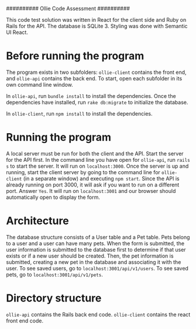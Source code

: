 ########## Ollie Code Assessment ##########

  This code test solution was written in React for the client side and Ruby on Rails for the API. The database is SQLite 3. Styling was done with Semantic UI React.

# Before running the program
  The program exists in two subfolders: `ollie-client` contains the front end, and `ollie-api` contains the back end. To start, open each subfolder in its own command line window.

  In `ollie-api`, run `bundle install` to install the dependencies. Once the dependencies have installed, run `rake db:migrate` to initialize the database.

  In `ollie-client`, run `npm install` to install the dependencies.

# Running the program
  A local server must be run for both the client and the API. Start the server for the API first. In the command line you have open for `ollie-api`, run `rails s` to start the server. It will run on `localhost:3000`. Once the server is up and running, start the client server by going to the command line for `ollie-client` (in a separate window) and executing `npm start`. Since the API is already running on port 3000, it will ask if you want to run on a different port. Answer `Yes`. It will run on `localhost:3001` and our browser should automatically open to display the form.

# Architecture
  The database structure consists of a User table and a Pet table. Pets belong to a user and a user can have many pets. When the form is submitted, the user information is submitted to the database first to determine if that user exists or if a new user should be created. Then, the pet information is submitted, creating a new pet in the database and associating it with the user. To see saved users, go to `localhost:3001/api/v1/users`. To see saved pets, go to `localhost:3001/api/v1/pets`.

# Directory structure
  `ollie-api` contains the Rails back end code.  `ollie-client` contains the react front end code.
